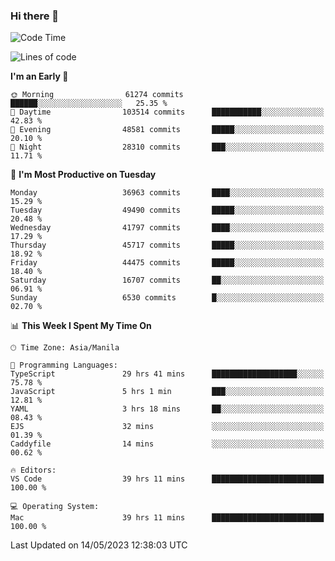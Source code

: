 ### Hi there 👋

<!--START_SECTION:waka-->
![Code Time](http://img.shields.io/badge/Code%20Time-3%2C945%20hrs%2034%20mins-blue)

![Lines of code](https://img.shields.io/badge/From%20Hello%20World%20I%27ve%20Written-99.7%20million%20lines%20of%20code-blue)

**I'm an Early 🐤** 

```text
🌞 Morning                61274 commits       ██████░░░░░░░░░░░░░░░░░░░   25.35 % 
🌆 Daytime                103514 commits      ███████████░░░░░░░░░░░░░░   42.83 % 
🌃 Evening                48581 commits       █████░░░░░░░░░░░░░░░░░░░░   20.10 % 
🌙 Night                  28310 commits       ███░░░░░░░░░░░░░░░░░░░░░░   11.71 % 
```
📅 **I'm Most Productive on Tuesday** 

```text
Monday                   36963 commits       ████░░░░░░░░░░░░░░░░░░░░░   15.29 % 
Tuesday                  49490 commits       █████░░░░░░░░░░░░░░░░░░░░   20.48 % 
Wednesday                41797 commits       ████░░░░░░░░░░░░░░░░░░░░░   17.29 % 
Thursday                 45717 commits       █████░░░░░░░░░░░░░░░░░░░░   18.92 % 
Friday                   44475 commits       █████░░░░░░░░░░░░░░░░░░░░   18.40 % 
Saturday                 16707 commits       ██░░░░░░░░░░░░░░░░░░░░░░░   06.91 % 
Sunday                   6530 commits        █░░░░░░░░░░░░░░░░░░░░░░░░   02.70 % 
```


📊 **This Week I Spent My Time On** 

```text
🕑︎ Time Zone: Asia/Manila

💬 Programming Languages: 
TypeScript               29 hrs 41 mins      ███████████████████░░░░░░   75.78 % 
JavaScript               5 hrs 1 min         ███░░░░░░░░░░░░░░░░░░░░░░   12.81 % 
YAML                     3 hrs 18 mins       ██░░░░░░░░░░░░░░░░░░░░░░░   08.43 % 
EJS                      32 mins             ░░░░░░░░░░░░░░░░░░░░░░░░░   01.39 % 
Caddyfile                14 mins             ░░░░░░░░░░░░░░░░░░░░░░░░░   00.62 % 

🔥 Editors: 
VS Code                  39 hrs 11 mins      █████████████████████████   100.00 % 

💻 Operating System: 
Mac                      39 hrs 11 mins      █████████████████████████   100.00 % 
```


 Last Updated on 14/05/2023 12:38:03 UTC
<!--END_SECTION:waka-->


<!--
**rad182/rad182** is a ✨ _special_ ✨ repository because its `README.md` (this file) appears on your GitHub profile.

Here are some ideas to get you started:

- 🔭 I’m currently working on ...
- 🌱 I’m currently learning ...
- 👯 I’m looking to collaborate on ...
- 🤔 I’m looking for help with ...
- 💬 Ask me about ...
- 📫 How to reach me: ...
- 😄 Pronouns: ...
- ⚡ Fun fact: ...
-->
